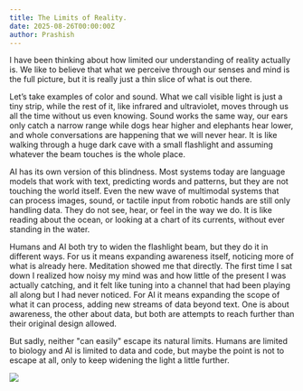 ```yaml
---
title: The Limits of Reality.
date: 2025-08-26T00:00:00Z
author: Prashish
---
```


I have been thinking about how limited our understanding of reality actually is. We like to believe that what we perceive through our senses and mind is the full picture, but it is really just a thin slice of what is out there.

Let’s take examples of color and sound. What we call visible light is just a tiny strip, while the rest of it, like infrared and ultraviolet, moves through us all the time without us even knowing. Sound works the same way, our ears only catch a narrow range while dogs hear higher and elephants hear lower, and whole conversations are happening that we will never hear. It is like walking through a huge dark cave with a small flashlight and assuming whatever the beam touches is the whole place.

AI has its own version of this blindness. Most systems today are language models that work with text, predicting words and patterns, but they are not touching the world itself. Even the new wave of multimodal systems that can process images, sound, or tactile input from robotic hands are still only handling data. They do not see, hear, or feel in the way we do. It is like reading about the ocean, or looking at a chart of its currents, without ever standing in the water.

Humans and AI both try to widen the flashlight beam, but they do it in different ways. For us it means expanding awareness itself, noticing more of what is already here. Meditation showed me that directly. The first time I sat down I realized how noisy my mind was and how little of the present I was actually catching, and it felt like tuning into a channel that had been playing all along but I had never noticed. For AI it means expanding the scope of what it can process, adding new streams of data beyond text. One is about awareness, the other about data, but both are attempts to reach further than their original design allowed.

But sadly, neither "can easily" escape its natural limits. Humans are limited to biology and AI is limited to data and code, but maybe the point is not to escape at all, only to keep widening the light a little further.

<div class="image-wrapper" style="margin: 12px auto;"><img src="/img/sun-rise.jpg"></div>

